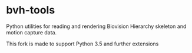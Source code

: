 # bvh-tools

Python utilities for reading and rendering Biovision Hierarchy skeleton and motion capture data.

This fork is made to support Python 3.5 and further extensions
